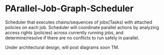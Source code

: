 # PArallel-Job-Graph-Scheduler
Scheduler that executes chains/sequences of jobs(Tasks) with attached policies on each job. Scheduler will coordinate parallel actions by analyzing access rights (policies) across currently running jobs, and determine/resolve if there are no conflicts to run safely in parallel.

Under architectural design, will post diagrams soon TM.
